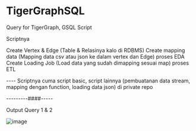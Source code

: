 # TigerGraphSQL
Query for TigerGraph, GSQL Script

Scriptnya

Create Vertex & Edge (Table & Relasinya kalo di RDBMS)
Create mapping data (Mapping data csv atau json ke dalam vertex dan Edge) proses EDA
Create Loading Job (Load data yang sudah dimapping sesuai map) proses ETL


---- Scriptnya cuma script basic, script lainnya (pembuatanan data stream, mapping dengan function, loading data json) di private repo

---------####-----

Output Query 1 & 2

![image](https://user-images.githubusercontent.com/59966599/197401283-d66fb478-1dde-46f5-8935-de59fe773ad9.png)

